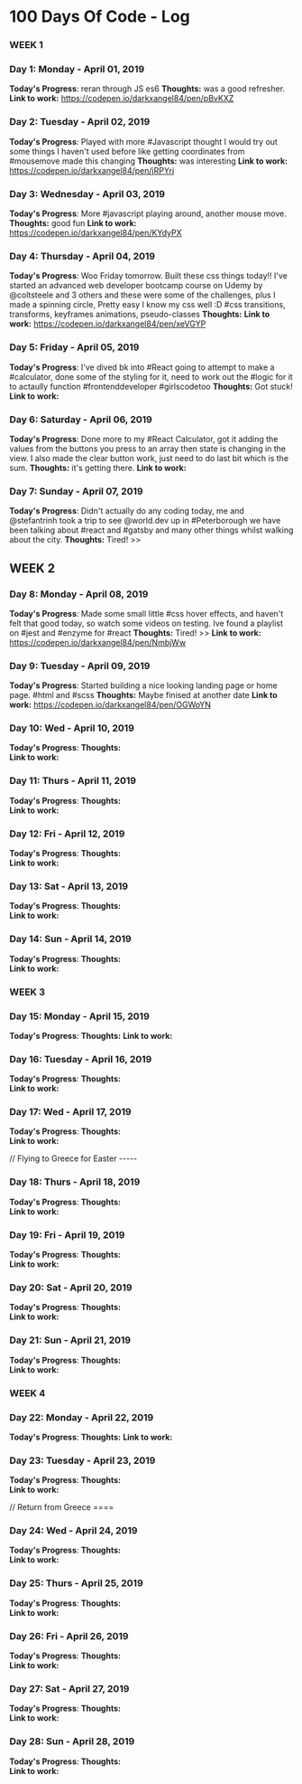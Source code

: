 # 100 Days Of Code - Log

### WEEK 1 ###

### Day 1: Monday - April 01, 2019
**Today's Progress**: reran through JS es6
**Thoughts:** was a good refresher.
**Link to work:** https://codepen.io/darkxangel84/pen/pBvKXZ

### Day 2: Tuesday - April 02, 2019
**Today's Progress**: Played with more #Javascript thought I would try out some things I haven't used before like getting coordinates from #mousemove made this changing
**Thoughts:** was interesting
**Link to work:** https://codepen.io/darkxangel84/pen/jRPYrj

### Day 3: Wednesday - April 03, 2019
**Today's Progress**: More #javascript playing around, another mouse move.
**Thoughts:** good fun
**Link to work:** https://codepen.io/darkxangel84/pen/KYdyPX

### Day 4: Thursday - April 04, 2019
**Today's Progress**: Woo Friday tomorrow. Built these css things today!! I've started an advanced web developer bootcamp course on Udemy by @coltsteele and 3 others and these were some of the challenges, plus I made a spinning circle, Pretty easy I know my css well :D #css transitions, transforms, keyframes animations, pseudo-classes
**Thoughts:** 
**Link to work:** https://codepen.io/darkxangel84/pen/xeVGYP

### Day 5: Friday - April 05, 2019
**Today's Progress**: I've dived bk into #React going to attempt to make a #calculator, done some of the styling for it, need to work out the #logic for it to actaully function #frontenddeveloper #girlscodetoo
**Thoughts:** Got stuck!
**Link to work:**

### Day 6: Saturday - April 06, 2019
**Today's Progress**: Done more to my #React Calculator, got it adding the values from the buttons you press to an array then state is changing in the view. I also made the clear button work, just need to do last bit which is the sum.
**Thoughts:** it's getting there.
**Link to work:**

### Day 7: Sunday - April 07, 2019
**Today's Progress**: Didn't actually do any coding today, me and @stefantrinh took a trip to see @world.dev up in #Peterborough we have been talking about #react and #gatsby and many other things whilst walking about the city.
**Thoughts:**  Tired! >>


## WEEK 2 ###


### Day 8: Monday - April 08, 2019
**Today's Progress**: Made some small little #css hover effects, and haven't felt that good today, so watch some videos on testing. Ive found a playlist on #jest and #enzyme for #react
**Thoughts:**  Tired! >>
**Link to work:** https://codepen.io/darkxangel84/pen/NmbjWw

### Day 9: Tuesday - April 09, 2019
**Today's Progress**: Started building a nice looking landing page or home page. #html and #scss
**Thoughts:**  Maybe finised at another date
**Link to work:** https://codepen.io/darkxangel84/pen/OGWoYN

### Day 10: Wed - April 10, 2019
**Today's Progress**: 
**Thoughts:**  
**Link to work:**

### Day 11: Thurs - April 11, 2019
**Today's Progress**: 
**Thoughts:**  
**Link to work:**

### Day 12: Fri - April 12, 2019
**Today's Progress**: 
**Thoughts:**  
**Link to work:**

### Day 13: Sat - April 13, 2019
**Today's Progress**: 
**Thoughts:**  
**Link to work:**

### Day 14: Sun - April 14, 2019
**Today's Progress**: 
**Thoughts:**  
**Link to work:**

### WEEK 3 ###

### Day 15: Monday - April 15, 2019
**Today's Progress**:
**Thoughts:** 
**Link to work:**

### Day 16: Tuesday - April 16, 2019
**Today's Progress**:
**Thoughts:**  
**Link to work:**

### Day 17: Wed - April 17, 2019
**Today's Progress**: 
**Thoughts:**  
**Link to work:**

// Flying to Greece for Easter -----

### Day 18: Thurs - April 18, 2019
**Today's Progress**: 
**Thoughts:**  
**Link to work:**

### Day 19: Fri - April 19, 2019
**Today's Progress**: 
**Thoughts:**  
**Link to work:**

### Day 20: Sat - April 20, 2019
**Today's Progress**: 
**Thoughts:**  
**Link to work:**

### Day 21: Sun - April 21, 2019
**Today's Progress**: 
**Thoughts:**  
**Link to work:**


### WEEK 4 ###

### Day 22: Monday - April 22, 2019
**Today's Progress**:
**Thoughts:** 
**Link to work:**

### Day 23: Tuesday - April 23, 2019
**Today's Progress**:
**Thoughts:**  
**Link to work:**

// Return from Greece ==== 

### Day 24: Wed - April 24, 2019
**Today's Progress**: 
**Thoughts:**  
**Link to work:**

### Day 25: Thurs - April 25, 2019
**Today's Progress**: 
**Thoughts:**  
**Link to work:**

### Day 26: Fri - April 26, 2019
**Today's Progress**: 
**Thoughts:**  
**Link to work:**

### Day 27: Sat - April 27, 2019
**Today's Progress**: 
**Thoughts:**  
**Link to work:**

### Day 28: Sun - April 28, 2019
**Today's Progress**: 
**Thoughts:**  
**Link to work:**

